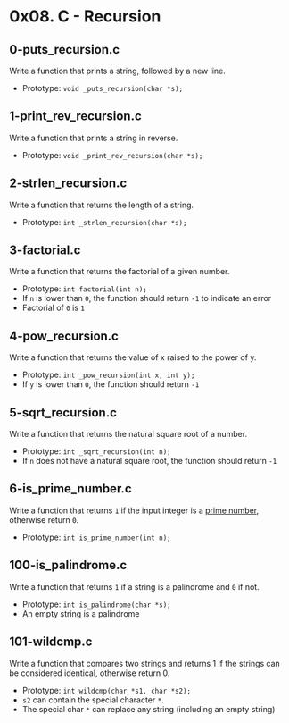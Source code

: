 # 0x08. C - Recursion

## 0-puts_recursion.c
Write a function that prints a string, followed by a new line.
* Prototype: `void _puts_recursion(char *s);`

## 1-print_rev_recursion.c
Write a function that prints a string in reverse.
* Prototype: `void _print_rev_recursion(char *s);`

## 2-strlen_recursion.c
Write a function that returns the length of a string.
* Prototype: `int _strlen_recursion(char *s);`

## 3-factorial.c
Write a function that returns the factorial of a given number.
* Prototype: `int factorial(int n);`
* If `n` is lower than `0`, the function should return `-1` to indicate an error
* Factorial of `0` is `1`

## 4-pow_recursion.c
Write a function that returns the value of x raised to the power of y.
* Prototype: `int _pow_recursion(int x, int y);`
* If `y` is lower than `0`, the function should return `-1`

## 5-sqrt_recursion.c
Write a function that returns the natural square root of a number.
* Prototype: `int _sqrt_recursion(int n);`
* If `n` does not have a natural square root, the function should return `-1`

## 6-is_prime_number.c
Write a function that returns `1` if the input integer is a [prime number](https://en.wikipedia.org/wiki/Prime_number), otherwise return `0`.
* Prototype: `int is_prime_number(int n);`

## 100-is_palindrome.c
Write a function that returns `1` if a string is a palindrome and `0` if not.
* Prototype: `int is_palindrome(char *s);`
* An empty string is a palindrome

## 101-wildcmp.c
Write a function that compares two strings and returns 1 if the strings can be considered identical, otherwise return 0.
* Prototype: `int wildcmp(char *s1, char *s2);`
* `s2` can contain the special character `*`.
* The special char `*` can replace any string (including an empty string)

